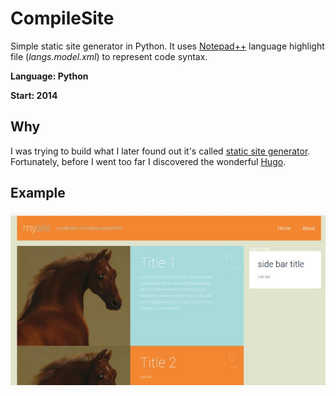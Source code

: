 # CompileSite
Simple static site generator in Python. It uses [Notepad++](https://en.wikipedia.org/wiki/Notepad%2B%2B) language highlight file (_langs.model.xml_) to represent code syntax.

**Language: Python**

**Start: 2014**

## Why
I was trying to build what I later found out it's called [static site generator](https://en.wikipedia.org/wiki/Web_template_system#Static_site_generators). Fortunately, before I went too far I discovered the wonderful [Hugo](https://en.wikipedia.org/wiki/Hugo_(software)).

## Example

![Example](/images/example.jpg)
